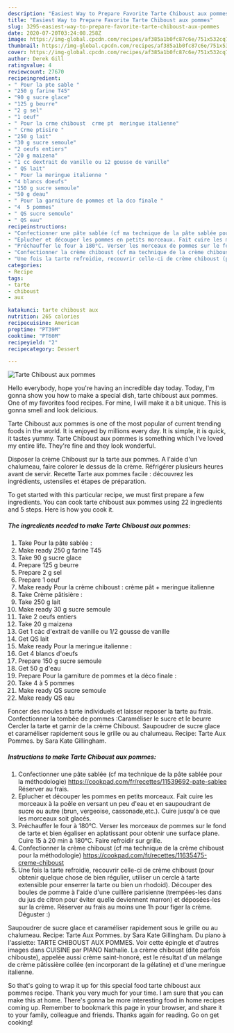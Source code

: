 ```yaml
---
description: "Easiest Way to Prepare Favorite Tarte Chiboust aux pommes"
title: "Easiest Way to Prepare Favorite Tarte Chiboust aux pommes"
slug: 3295-easiest-way-to-prepare-favorite-tarte-chiboust-aux-pommes
date: 2020-07-20T03:24:08.258Z
image: https://img-global.cpcdn.com/recipes/af385a1b0fc87c6e/751x532cq70/tarte-chiboust-aux-pommes-photo-principale-de-la-recette.jpg
thumbnail: https://img-global.cpcdn.com/recipes/af385a1b0fc87c6e/751x532cq70/tarte-chiboust-aux-pommes-photo-principale-de-la-recette.jpg
cover: https://img-global.cpcdn.com/recipes/af385a1b0fc87c6e/751x532cq70/tarte-chiboust-aux-pommes-photo-principale-de-la-recette.jpg
author: Derek Gill
ratingvalue: 4
reviewcount: 27670
recipeingredient:
- " Pour la pte sable "
- "250 g farine T45"
- "90 g sucre glace"
- "125 g beurre"
- "2 g sel"
- "1 oeuf"
- " Pour la crme chiboust  crme pt  meringue italienne"
- " Crme ptisire "
- "250 g lait"
- "30 g sucre semoule"
- "2 oeufs entiers"
- "20 g maizena"
- "1 cc dextrait de vanille ou 12 gousse de vanille"
- " QS lait"
- " Pour la meringue italienne "
- "4 blancs doeufs"
- "150 g sucre semoule"
- "50 g deau"
- " Pour la garniture de pommes et la dco finale "
- "4  5 pommes"
- " QS sucre semoule"
- " QS eau"
recipeinstructions:
- "Confectionner une pâte sablée (cf ma technique de la pâte sablée pour la méthodologie) https://cookpad.com/fr/recettes/11539692-pate-sablee Réserver au frais."
- "Eplucher et découper les pommes en petits morceaux. Fait cuire les morceaux à la poêle en versant un peu d&#39;eau et en saupoudrant de sucre ou autre (brun, vergeoise, cassonade,etc.). Cuire jusqu&#39;à ce que les morceaux soit glacés."
- "Préchauffer le four à 180°C. Verser les morceaux de pommes sur le fond de tarte et bien égaliser en aplatissant pour obtenir une surface plane. Cuire 15 à 20 min à 180°C. Faire refroidir sur grille."
- "Confectionner la crème chiboust (cf ma technique de la crème chiboust pour la méthodologie) https://cookpad.com/fr/recettes/11635475-creme-chiboust"
- "Une fois la tarte refroidie, recouvrir celle-ci de crème chiboust (pour obtenir quelque chose de bien régulier, utiliser un cercle à tarte extensible pour enserrer la tarte ou bien un rhodoid). Découper des boules de pomme à l&#39;aide d&#39;une cuillère parisienne (trempées-les dans du jus de citron pour éviter quelle deviennent marron) et déposées-les sur la crème. Réserver au frais au moins une 1h pour figer la crème. Déguster :)"
categories:
- Recipe
tags:
- tarte
- chiboust
- aux

katakunci: tarte chiboust aux 
nutrition: 265 calories
recipecuisine: American
preptime: "PT39M"
cooktime: "PT60M"
recipeyield: "2"
recipecategory: Dessert

---
```



![Tarte Chiboust aux pommes](https://img-global.cpcdn.com/recipes/af385a1b0fc87c6e/751x532cq70/tarte-chiboust-aux-pommes-photo-principale-de-la-recette.jpg)

Hello everybody, hope you're having an incredible day today. Today, I'm gonna show you how to make a special dish, tarte chiboust aux pommes. One of my favorites food recipes. For mine, I will make it a bit unique. This is gonna smell and look delicious.

Tarte Chiboust aux pommes is one of the most popular of current trending foods in the world. It is enjoyed by millions every day. It is simple, it is quick, it tastes yummy. Tarte Chiboust aux pommes is something which I've loved my entire life. They're fine and they look wonderful.

Disposer la crème Chiboust sur la tarte aux pommes. A l&#39;aide d&#39;un chalumeau, faire colorer le dessus de la crème. Réfrigérer plusieurs heures avant de servir. Recette Tarte aux pommes facile : découvrez les ingrédients, ustensiles et étapes de préparation.


To get started with this particular recipe, we must first prepare a few ingredients. You can cook tarte chiboust aux pommes using 22 ingredients and 5 steps. Here is how you cook it.

<!--inarticleads1-->

##### The ingredients needed to make Tarte Chiboust aux pommes:

1. Take  Pour la pâte sablée :
1. Make ready 250 g farine T45
1. Take 90 g sucre glace
1. Prepare 125 g beurre
1. Prepare 2 g sel
1. Prepare 1 oeuf
1. Make ready  Pour la crème chiboust : crème pât + meringue italienne
1. Take  Crème pâtisière :
1. Take 250 g lait
1. Make ready 30 g sucre semoule
1. Take 2 oeufs entiers
1. Take 20 g maizena
1. Get 1 càc d&#39;extrait de vanille ou 1/2 gousse de vanille
1. Get  QS lait
1. Make ready  Pour la meringue italienne :
1. Get 4 blancs d&#39;oeufs
1. Prepare 150 g sucre semoule
1. Get 50 g d&#39;eau
1. Prepare  Pour la garniture de pommes et la déco finale :
1. Take 4 à 5 pommes
1. Make ready  QS sucre semoule
1. Make ready  QS eau


Foncer des moules à tarte individuels et laisser reposer la tarte au frais. Confectionner la tombée de pommes :Caraméliser le sucre et le beurre Cercler la tarte et garnir de la crème Chiboust. Saupoudrer de sucre glace et caraméliser rapidement sous le grille ou au chalumeau. Recipe: Tarte Aux Pommes. by Sara Kate Gillingham. 

<!--inarticleads2-->

##### Instructions to make Tarte Chiboust aux pommes:

1. Confectionner une pâte sablée (cf ma technique de la pâte sablée pour la méthodologie) https://cookpad.com/fr/recettes/11539692-pate-sablee Réserver au frais.
1. Eplucher et découper les pommes en petits morceaux. Fait cuire les morceaux à la poêle en versant un peu d&#39;eau et en saupoudrant de sucre ou autre (brun, vergeoise, cassonade,etc.). Cuire jusqu&#39;à ce que les morceaux soit glacés.
1. Préchauffer le four à 180°C. Verser les morceaux de pommes sur le fond de tarte et bien égaliser en aplatissant pour obtenir une surface plane. Cuire 15 à 20 min à 180°C. Faire refroidir sur grille.
1. Confectionner la crème chiboust (cf ma technique de la crème chiboust pour la méthodologie) https://cookpad.com/fr/recettes/11635475-creme-chiboust
1. Une fois la tarte refroidie, recouvrir celle-ci de crème chiboust (pour obtenir quelque chose de bien régulier, utiliser un cercle à tarte extensible pour enserrer la tarte ou bien un rhodoid). Découper des boules de pomme à l&#39;aide d&#39;une cuillère parisienne (trempées-les dans du jus de citron pour éviter quelle deviennent marron) et déposées-les sur la crème. Réserver au frais au moins une 1h pour figer la crème. Déguster :)


Saupoudrer de sucre glace et caraméliser rapidement sous le grille ou au chalumeau. Recipe: Tarte Aux Pommes. by Sara Kate Gillingham. Du piano à l&#39;assiette: TARTE CHIBOUST AUX POMMES. Voir cette épingle et d&#39;autres images dans CUISINE par PIANO Nathalie. La crème chiboust (dite parfois chibouste), appelée aussi crème saint-honoré, est le résultat d&#39;un mélange de crème pâtissière collée (en incorporant de la gélatine) et d&#39;une meringue italienne. 

So that's going to wrap it up for this special food tarte chiboust aux pommes recipe. Thank you very much for your time. I am sure that you can make this at home. There's gonna be more interesting food in home recipes coming up. Remember to bookmark this page in your browser, and share it to your family, colleague and friends. Thanks again for reading. Go on get cooking!
